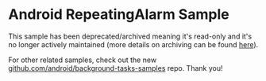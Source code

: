 
Android RepeatingAlarm Sample
=============================

This sample has been deprecated/archived meaning it's read-only and it's no longer actively maintained (more details on archiving can be found [here][1]).

For other related samples, check out the new [github.com/android/background-tasks-samples][2] repo. Thank you!

[1]: https://help.github.com/en/articles/about-archiving-repositories
[2]: https://github.com/android/background-tasks-samples
